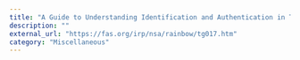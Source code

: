 ```yaml
---
title: "A Guide to Understanding Identification and Authentication in Trusted Systems"
description: ""
external_url: "https://fas.org/irp/nsa/rainbow/tg017.htm"
category: "Miscellaneous"
---
```

